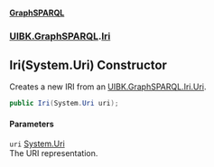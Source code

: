 #### [GraphSPARQL](./index.md 'index')
### [UIBK.GraphSPARQL](./UIBK-GraphSPARQL.md 'UIBK.GraphSPARQL').[Iri](./UIBK-GraphSPARQL-Iri.md 'UIBK.GraphSPARQL.Iri')
## Iri(System.Uri) Constructor
Creates a new IRI from an [UIBK.GraphSPARQL.Iri.Uri](https://docs.microsoft.com/en-us/dotnet/api/UIBK.GraphSPARQL.Iri.Uri 'UIBK.GraphSPARQL.Iri.Uri').  
```csharp
public Iri(System.Uri uri);
```
#### Parameters
<a name='UIBK-GraphSPARQL-Iri-Iri(System-Uri)-uri'></a>
`uri` [System.Uri](https://docs.microsoft.com/en-us/dotnet/api/System.Uri 'System.Uri')  
The URI representation.  
  
